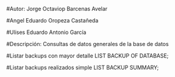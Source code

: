 #Autor: Jorge Octaviop Barcenas Avelar

#Angel Eduardo Oropeza Castañeda

#Ulises Eduardo Antonio García

#Descripción: Consultas de datos generales de la base de datos


  #Listar backups con mayor detalle
  LIST BACKUP OF DATABASE;
  
  #Listar backups realizados simple
  LIST BACKUP SUMMARY;
